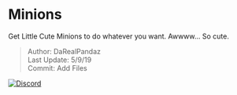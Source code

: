 # Minions
Get Little Cute Minions to do whatever you want. Awwww... So cute.

> Author: DaRealPandaz<br>
> Last Update: 5/9/19<br>
> Commit: Add Files<br>

[![Discord](https://camo.githubusercontent.com/455152269a0ed38255ed15e375084d4dd08e0c98/68747470733a2f2f696d672e736869656c64732e696f2f62616467652f636861742d6f6e253230646973636f72642d3732383944412e737667)](https://discord.gg/8vBeyxW)
